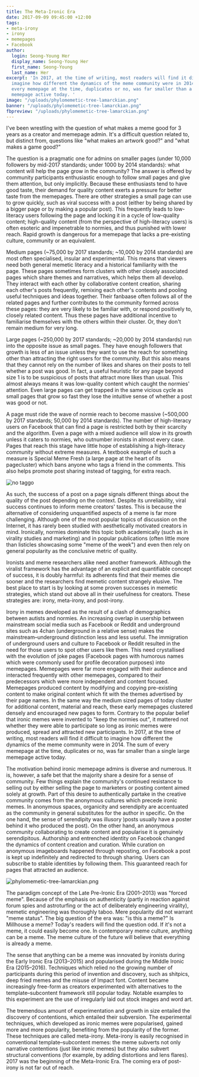 ```yaml
---
title: The Meta-Ironic Era
date: 2017-09-09 09:45:00 +12:00
tags:
- meta-irony
- irony
- memepages
- Facebook
author:
  login: Seong-Young Her
  display_name: Seong-Young Her
  first_name: Seong-Young
  last_name: Her
excerpt: 'In 2017, at the time of writing, most readers will find it difficult to
  imagine how different the dynamics of the meme community were in 2014. The sum of
  every memepage at the time, duplicates or no, was far smaller than a single large
  memepage active today. '
image: "/uploads/phylomemetic-tree-lamarckian.png"
banner: "/uploads/phylomemetic-tree-lamarckian.png"
fbpreview: "/uploads/phylomemetic-tree-lamarckian.png"
---
```


I've been wrestling with the question of what makes a meme good for 3 years as a creator and memepage admin. It's a difficult question related to, but distinct from, questions like "what makes an artwork good?" and "what makes a game good?"

The question is a pragmatic one for admins on smaller pages (under 10,000 followers by mid-2017 standards; under 1000 by 2014 standards): what content will help the page grow in the community? The answer is offered by community participants enthusiastic enough to follow small pages and give them attention, but only implicitly. Because these enthusiasts tend to have good taste, their demand for quality content exerts a pressure for better taste from the memepages. There are other strategies a small page can use to grow quickly, such as viral success with a post (either by being shared by a bigger page or by making a popular post). This frequently leads to low-literacy users following the page and locking it in a cycle of low-quality content; high-quality content (from the perspective of high-literacy users) is often esoteric and impenetrable to normies, and thus punished with lower reach. Rapid growth is dangerous for a memepage that lacks a pre-existing culture, community or an equivalent.

Medium pages (~75,000 by 2017 standards; ~10,000 by 2014 standards) are most often specialised, insular and experimental. This means that viewers need both general memetic literacy and a historical familiarity with the page. These pages sometimes form clusters with other closely associated pages which share themes and narratives, which helps them all develop. They interact with each other by collaborative content creation, sharing each other's posts frequently, remixing each other's contents and pooling useful techniques and ideas together. Their fanbaase often follows all of the related pages and further contributes to the community formed across these pages: they are very likely to be familiar with, or respond positively to, closely related content. Thus these pages have additional incentive to familiarise themselves with the others within their cluster. Or, they don't remain medium for very long.

Large pages (~250,000 by 2017 standards; ~20,000 by 2014 standards) run into the opposite issue as small pages. They have enough followers that growth is less of an issue unless they want to use the reach for something other than attracting the right users for the community. But this also means that they cannot rely on the number of likes and shares on their posts to tell whether a post was good. In fact, a useful heuristic for any page beyond size 1 is to be suspicious of posts that attract more likes than usual. This almost always means it was low-quality content which caught the normies' attention. Even large pages can get trapped in the same vicious cycle as small pages that grow so fast they lose the intuitive sense of whether a post was good or not. 

A page must ride the wave of normie reach to become massive (~500,000 by 2017 standards; 50,000 by 2014 standards). The number of high-literacy users on Facebook that can find a page is restricted both by their scarcity and the algorithm. Even a page with a mixed audience will slow in its growth unless it caters to normies, who outnumber ironists in almost every case. Pages that reach this stage have little hope of establishing a high-literacy community without extreme measures. A textbook example of such a measure is Special Meme Fresh (a large page at the heart of its pagecluster) which bans anyone who tags a friend in the comments. This also helps promote post sharing instead of tagging, for extra reach. 

![no taggo](/uploads/15134582_201527606967415_8484454118822905078_n.jpg)

As such, the success of a post on a page signals different things about the quality of the post depending on the context. Despite its unreliability, viral success continues to inform meme creators' tastes. This is because the alternative of considering unquantified aspects of a meme is far more challenging. Although one of the most popular topics of discussion on the Internet, it has rarely been studied with aesthetically motivated creators in mind. Ironically, normies dominate this topic both academically (such as in virality studies and marketing) and in popular publications (often little more than listicles showcasing some "meme of the week") and even then rely on general popularity as the conclusive metric of quality.

Ironists and meme researchers alike need another framework. Although the viralist framework has the advantage of an explicit and quantifiable concept of success, it is doubly harmful: its adherents find that their memes die sooner and the researchers find memetic content strangely elusive. The best place to start is by looking at some proven successes in memetic strategies, which stand out above all in their usefulness for creators. These strategies are: irony, meta-irony, and post-irony. 

Irony in memes developed as the result of a clash of demographics between autists and normies. An increasing overlap in usership between mainstream social media such as Facebook or Reddit and underground sites such as 4chan (underground in a relative sense) makes the mainstream–underground distinction less and less useful. The immigration of underground users and culture to Facebook or Reddit resulted in the need for those users to spot other users like them. This need crystallised with the evolution of joke pages (Facebook pages with humorous names which were commonly used for profile decoration purposes) into memepages. Memepages were far more engaged with their audience and interacted frequently with other memepages, compared to their predecessors which were more independent and content focused. Memepages produced content by modifying and copying pre-existing content to make original content which fit with the themes advertised by their page names. In the same way the medium sized pages of today cluster for additional content, material and reach, these early memepages clustered densely and encouraged new pages to form. Contrary to the popular belief that ironic memes were invented to "keep the normies out", it mattered not whether they were able to participate so long as ironic memes were produced, spread and attracted new participants. In 2017, at the time of writing, most readers will find it difficult to imagine how different the dynamics of the meme community were in 2014. The sum of every memepage at the time, duplicates or no, was far smaller than a single large memepage active today. 

The motivation behind ironic memepage admins is diverse and numerous. It is, however, a safe bet that the majority share a desire for a sense of community. Few things explain the community's continued resistance to selling out by either selling the page to marketers or posting content aimed solely at growth. Part of this desire to authentically partake in the creative community comes from the anonymous cultures which precede ironic memes. In anonymous spaces, organicity and serendipity are accentuated as the community in general substitutes for the author in specific. On the one hand, the sense of serendipity was illusory )posts usually have a poster behind it who produced the post). On the other hand, an anonymous community collaborating to create content and popularise it is genuinely serendipitous. Authorship and entrenched identity on Facebook changed the dynamics of content creation and curation. While curation on anonymous imageboards happened through reposting, on Facebook a post is kept up indefinitely and redirected to through sharing. Users can subscribe to stable identities by following them. This guaranteed reach for pages that attracted an audience.

![phylomemetic-tree-lamarckian.png](/uploads/phylomemetic-tree-lamarckian.png)

The paradigm concept of the Late Pre-Ironic Era (2001–2013) was "forced meme". Because of the emphasis on authenticity (partly in reaction against forum spies and astroturfing or the act of deliberately engineering virality), memetic engineering was thoroughly taboo. Mere popularity did not warrant "meme status". The big question of the era was: "is this a meme?" Is Millhouse a meme? Today's readers will find the question odd. If it's not a meme, it could easily become one. In contemporary meme culture, anything can be a meme. The meme culture of the future will believe that everything is already a meme.

The sense that anything can be a meme was innovated by ironists during the Early Ironic Era (2013–2015) and popularised during the Middle Ironic Era (2015–2016). Techniques which relied no the growing number of participants during this period of invention and discovery, such as shitpics, deep fried memes and the misuse of Impact font. Content became increasingly free-form as creators experimented with alternatives to the template–subcontent framework still popular today. Notable examples to this experiment are the use of irregularly laid out stock images and word art.

The tremendous amount of experimentation and growth in size entailed the discovery of contentions, which entailed their subversion. The experimental techniques, which developed as ironic memes were popularised, gained more and more popularity, benefiting from the popularity of the former. These techniques are called meta-irony. Meta-irony is easily recognised in conventional template–subcontent memes: the meme subverts not only narrative contentions (just like ironic memes) but they also subvert structural conventions (for example, by adding distortions and lens flares). 2017 was the beginning of the Meta-Ironic Era. The coming era of post-irony is not far out of reach.